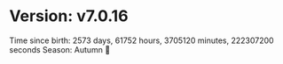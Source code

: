# Version: v7.0.16
Time since birth: 2573 days, 61752 hours, 3705120 minutes, 222307200 seconds
Season: Autumn 🍁
